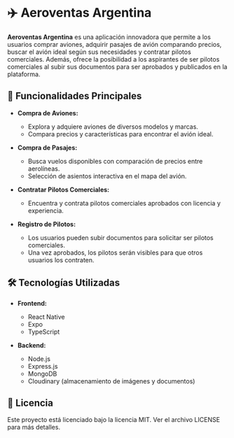# ✈️ Aeroventas Argentina

**Aeroventas Argentina** es una aplicación innovadora que permite a los usuarios comprar aviones, adquirir pasajes de avión comparando precios, buscar el avión ideal según sus necesidades y contratar pilotos comerciales. Además, ofrece la posibilidad a los aspirantes de ser pilotos comerciales al subir sus documentos para ser aprobados y publicados en la plataforma.

## 🚀 Funcionalidades Principales

- **Compra de Aviones:**
  - Explora y adquiere aviones de diversos modelos y marcas.
  - Compara precios y características para encontrar el avión ideal.
  
- **Compra de Pasajes:**
  - Busca vuelos disponibles con comparación de precios entre aerolíneas.
  - Selección de asientos interactiva en el mapa del avión.

- **Contratar Pilotos Comerciales:**
  - Encuentra y contrata pilotos comerciales aprobados con licencia y experiencia.
  
- **Registro de Pilotos:**
  - Los usuarios pueden subir documentos para solicitar ser pilotos comerciales.
  - Una vez aprobados, los pilotos serán visibles para que otros usuarios los contraten.

## 🛠️ Tecnologías Utilizadas

- **Frontend:**  
  - React Native  
  - Expo  
  - TypeScript

- **Backend:**  
  - Node.js  
  - Express.js  
  - MongoDB  
  - Cloudinary (almacenamiento de imágenes y documentos)

## 📝 Licencia

Este proyecto está licenciado bajo la licencia MIT. Ver el archivo LICENSE para más detalles.
